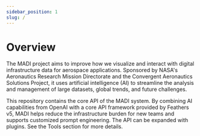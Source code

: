 ```yaml
---
sidebar_position: 1
slug: /
---
```


#  Overview

The MADI project aims to improve how we visualize and interact with digital infrastructure data for aerospace applications. Sponsored by NASA's Aeronautics Research Mission Directorate and the Convergent Aeronautics Solutions Project, it uses artificial intelligence (AI) to streamline the analysis and management of large datasets, global trends, and future challenges.

This repository contains the core API of the MADI system. By combining AI capabilities from OpenAI with a core API framework provided by Feathers v5, MADI helps reduce the infrastructure burden for new teams and supports customized prompt engineering. The API can be expanded with plugins. See the Tools section for more details.